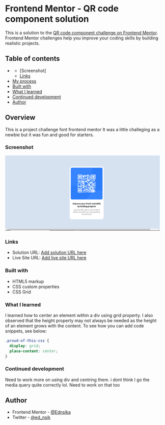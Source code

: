 # Frontend Mentor - QR code component solution

This is a solution to the [QR code component challenge on Frontend Mentor](https://www.frontendmentor.io/challenges/qr-code-component-iux_sIO_H). Frontend Mentor challenges help you improve your coding skills by building realistic projects. 

## Table of contents

-
  - [Screenshot]
  - [Links](#links)
-    [My process](#my-process)
  - [Built with](#built-with)
  - [What I learned](#what-i-learned)
  - [Continued development](#continued-development)
- [Author](#author)



## Overview
This is a project challenge font frontend mentor It was a little challeging as a newbie  but it was fun and good for starters.

### Screenshot

![screenshot of solution is saved on the images folder](./images/screenshot.png)

### Links

- Solution URL: [Add solution URL here](https://your-solution-url.com)
- Live Site URL: [Add live site URL here](https://your-live-site-url.com)

### Built with

-  HTML5 markup
- CSS custom properties
- CSS Grid

### What I learned

I learned how to center an element within a div using grid property. I also observed that the height property may not always be needed as the height of an element grows with the content.
To see how you can add code snippets, see below:


```css
.proud-of-this-css {
  display: grid;
  place-content: center;
}
```


### Continued development

Need to work more on using  div and centring them. i dont think I go the media query quite correctly lol. Need to work on that too



## Author

- Frontend Mentor - [@Ednsika](https://www.frontendmentor.io/profile/Ednsika)
- Twitter - [@ed_nsik](https://www.twitter.com/ed_nsika)

